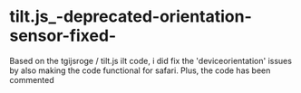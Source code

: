 # tilt.js_-deprecated-orientation-sensor-fixed-
Based on the tgijsroge / tilt.js ilt code, i did fix the 'deviceorientation' issues by also making the code functional for safari.
Plus, the code has been commented
